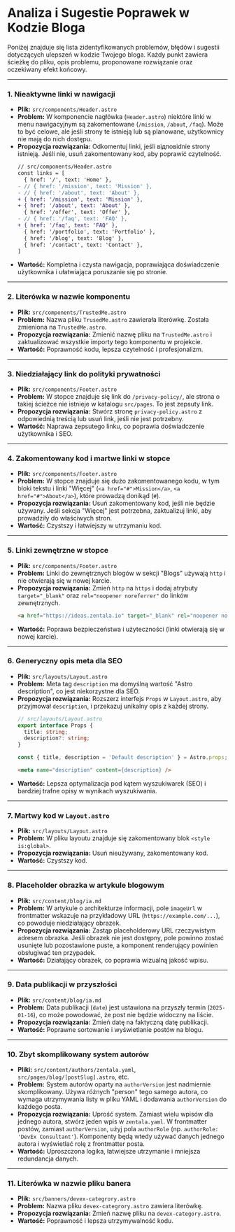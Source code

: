 # Analiza i Sugestie Poprawek w Kodzie Bloga

Poniżej znajduje się lista zidentyfikowanych problemów, błędów i sugestii dotyczących ulepszeń w kodzie Twojego bloga. Każdy punkt zawiera ścieżkę do pliku, opis problemu, proponowane rozwiązanie oraz oczekiwany efekt końcowy.

---

### 1. Nieaktywne linki w nawigacji

- **Plik:** `src/components/Header.astro`
- **Problem:** W komponencie nagłówka (`Header.astro`) niektóre linki w menu nawigacyjnym są zakomentowane (`/mission`, `/about`, `/faq`). Może to być celowe, ale jeśli strony te istnieją lub są planowane, użytkownicy nie mają do nich dostępu.
- **Propozycja rozwiązania:** Odkomentuj linki, jeśli відповіdnie strony istnieją. Jeśli nie, usuń zakomentowany kod, aby poprawić czytelność.
  ```diff
  // src/components/Header.astro
  const links = [
    { href: '/', text: 'Home' },
  - // { href: '/mission', text: 'Mission' },
  - // { href: '/about', text: 'About' },
  + { href: '/mission', text: 'Mission' },
  + { href: '/about', text: 'About' },
    { href: '/offer', text: 'Offer' },
  - // { href: '/faq', text: 'FAQ' },
  + { href: '/faq', text: 'FAQ' },
    { href: '/portfolio', text: 'Portfolio' },
    { href: '/blog', text: 'Blog' },
    { href: '/contact', text: 'Contact' },
  ]
  ```
- **Wartość:** Kompletna i czysta nawigacja, poprawiająca doświadczenie użytkownika i ułatwiająca poruszanie się po stronie.

---

### 2. Literówka w nazwie komponentu

- **Plik:** `src/components/TrustedMe.astro`
- **Problem:** Nazwa pliku `TrusedMe.astro` zawierała literówkę. Została zmieniona na `TrustedMe.astro`.
- **Propozycja rozwiązania:** Zmienić nazwę pliku na `TrustedMe.astro` i zaktualizować wszystkie importy tego komponentu w projekcie.
- **Wartość:** Poprawność kodu, lepsza czytelność i profesjonalizm.

---

### 3. Niedziałający link do polityki prywatności

- **Plik:** `src/components/Footer.astro`
- **Problem:** W stopce znajduje się link do `/privacy-policy/`, ale strona o takiej ścieżce nie istnieje w katalogu `src/pages`. To jest zepsuty link.
- **Propozycja rozwiązania:** Stwórz stronę `privacy-policy.astro` z odpowiednią treścią lub usuń link, jeśli nie jest potrzebny.
- **Wartość:** Naprawa zepsutego linku, co poprawia doświadczenie użytkownika i SEO.

---

### 4. Zakomentowany kod i martwe linki w stopce

- **Plik:** `src/components/Footer.astro`
- **Problem:** W stopce znajduje się dużo zakomentowanego kodu, w tym bloki tekstu i linki "Więcej" (`<a href="#">Mission</a>`, `<a href="#">About</a>`), które prowadzą donikąd (`#`).
- **Propozycja rozwiązania:** Usuń zakomentowany kod, jeśli nie będzie używany. Jeśli sekcja "Więcej" jest potrzebna, zaktualizuj linki, aby prowadziły do właściwych stron.
- **Wartość:** Czystszy i łatwiejszy w utrzymaniu kod.

---

### 5. Linki zewnętrzne w stopce

- **Plik:** `src/components/Footer.astro`
- **Problem:** Linki do zewnętrznych blogów w sekcji "Blogs" używają `http` i nie otwierają się w nowej karcie.
- **Propozycja rozwiązania:** Zmień `http` na `https` i dodaj atrybuty `target="_blank"` oraz `rel="noopener noreferrer"` do linków zewnętrznych.
  ```html
  <a href="https://ideas.zentala.io" target="_blank" rel="noopener noreferrer">Startup Ideas</a>
  ```
- **Wartość:** Poprawa bezpieczeństwa i użyteczności (linki otwierają się w nowej karcie).

---

### 6. Generyczny opis meta dla SEO

- **Plik:** `src/layouts/Layout.astro`
- **Problem:** Meta tag `description` ma domyślną wartość "Astro description", co jest niekorzystne dla SEO.
- **Propozycja rozwiązania:** Rozszerz interfejs `Props` w `Layout.astro`, aby przyjmował `description`, i przekazuj unikalny opis z każdej strony.
  ```typescript
  // src/layouts/Layout.astro
  export interface Props {
    title: string;
    description?: string;
  }

  const { title, description = 'Default description' } = Astro.props;
  ```
  ```html
  <meta name="description" content={description} />
  ```
- **Wartość:** Lepsza optymalizacja pod kątem wyszukiwarek (SEO) i bardziej trafne opisy w wynikach wyszukiwania.

---

### 7. Martwy kod w `Layout.astro`

- **Plik:** `src/layouts/Layout.astro`
- **Problem:** W pliku layoutu znajduje się zakomentowany blok `<style is:global>`.
- **Propozycja rozwiązania:** Usuń nieużywany, zakomentowany kod.
- **Wartość:** Czystszy kod.

---

### 8. Placeholder obrazka w artykule blogowym

- **Plik:** `src/content/blog/ia.md`
- **Problem:** W artykule o architekturze informacji, pole `imageUrl` w frontmatter wskazuje na przykładowy URL (`https://example.com/...`), co powoduje niedziałający obrazek.
- **Propozycja rozwiązania:** Zastąp placeholderowy URL rzeczywistym adresem obrazka. Jeśli obrazek nie jest dostępny, pole powinno zostać usunięte lub pozostawione puste, a komponent renderujący powinien obsługiwać ten przypadek.
- **Wartość:** Działający obrazek, co poprawia wizualną jakość wpisu.

---

### 9. Data publikacji w przyszłości

- **Plik:** `src/content/blog/ia.md`
- **Problem:** Data publikacji (`date`) jest ustawiona na przyszły termin (`2025-01-16`), co może powodować, że post nie będzie widoczny na liście.
- **Propozycja rozwiązania:** Zmień datę na faktyczną datę publikacji.
- **Wartość:** Poprawne sortowanie i wyświetlanie postów na blogu.

---

### 10. Zbyt skomplikowany system autorów

- **Pliki:** `src/content/authors/zentala.yaml`, `src/pages/blog/[postSlug].astro`, etc.
- **Problem:** System autorów oparty na `authorVersion` jest nadmiernie skomplikowany. Używa różnych "person" tego samego autora, co wymaga utrzymywania listy w pliku YAML i dodawania `authorVersion` do każdego posta.
- **Propozycja rozwiązania:** Uprość system. Zamiast wielu wpisów dla jednego autora, stwórz jeden wpis w `zentala.yaml`. W frontmatter postów, zamiast `authorVersion`, użyj pola `authorRole` (np. `authorRole: 'DevEx Consultant'`). Komponenty będą wtedy używać danych jednego autora i wyświetlać rolę z frontmatter posta.
- **Wartość:** Uproszczona logika, łatwiejsze utrzymanie i mniejsza redundancja danych.

---

### 11. Literówka w nazwie pliku banera

- **Plik:** `src/banners/devex-categrory.astro`
- **Problem:** Nazwa pliku `devex-categrory.astro` zawiera literówkę.
- **Propozycja rozwiązania:** Zmień nazwę pliku na `devex-category.astro`.
- **Wartość:** Poprawność i lepsza utrzymywalność kodu. 